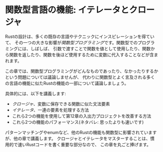 <!-- # Functional Language Features: Iterators and Closures -->

# 関数型言語の機能: イテレータとクロージャ

<!-- Rust’s design has taken inspiration from many existing languages and -->
<!-- techniques, and one significant influence is *functional programming*. -->
<!-- Programming in a functional style often includes using functions as values by -->
<!-- passing them in arguments, returning them from other functions, assigning them -->
<!-- to variables for later execution, and so forth.  -->

Rustの設計は、多くの既存の言語やテクニックにインスピレーションを得ていて、
その一つの大きな影響が*関数型プログラミング*です。関数型でのプログラミングには、しばしば、
引数で渡すことで関数を値として使用したり、関数から関数を返したり、関数を後ほど使用するために変数に代入することなどが含まれます。

<!-- In this chapter, we won’t debate the issue of what functional programming is or -->
<!-- isn’t but will instead discuss some features of Rust that are similar to -->
<!-- features in many languages often referred to as functional. -->

この章では、関数型プログラミングがどんなものであったり、なかったりするかという問題については議論しませんが、
代わりに関数型とよく言及される多くの言語の機能に似たRustの機能の一部について議論しましょう。

<!-- More specifically, we’ll cover: -->

具体的には、以下を講義します:

<!-- * *Closures*, a function-like construct you can store in a variable -->
<!-- * *Iterators*, a way of processing a series of elements -->
<!-- * How to use these two features to improve the I/O project in Chapter 12 -->
<!-- * The performance of these two features (Spoiler alert: they’re faster than you -->
<!--   might think!) -->

* *クロージャ*、変数に保存できる関数に似た文法要素
* *イテレータ*、一連の要素を処理する方法
* これら2つの機能を使用して第12章の入出力プロジェクトを改善する方法
* これら2つの機能のパフォーマンス(ネタバレ: 思ったよりも速いです)

<!-- Other Rust features, such as pattern matching and enums, which we've covered in -->
<!-- other chapters, are influenced by the functional style as well. Mastering -->
<!-- closures and iterators is an important part of writing idiomatic, fast Rust -->
<!-- code, so we’ll devote this entire chapter to them. -->

パターンマッチングやenumなど、他のRustの機能も関数型に影響されていますが、他の章で講義します。
クロージャとイテレータをマスターすることは、慣用的で速いRustコードを書く重要な部分なので、
この章を丸ごと捧げます。
